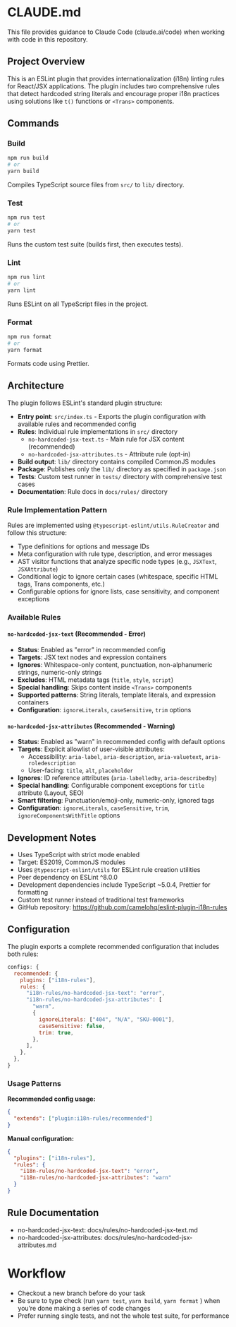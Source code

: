 # CLAUDE.md

This file provides guidance to Claude Code (claude.ai/code) when working with code in this repository.

## Project Overview

This is an ESLint plugin that provides internationalization (i18n) linting rules for React/JSX applications. The plugin includes two comprehensive rules that detect hardcoded string literals and encourage proper i18n practices using solutions like `t()` functions or `<Trans>` components.

## Commands

### Build

```bash
npm run build
# or
yarn build
```

Compiles TypeScript source files from `src/` to `lib/` directory.

### Test

```bash
npm run test
# or
yarn test
```

Runs the custom test suite (builds first, then executes tests).

### Lint

```bash
npm run lint
# or
yarn lint
```

Runs ESLint on all TypeScript files in the project.

### Format

```bash
npm run format
# or
yarn format
```

Formats code using Prettier.

## Architecture

The plugin follows ESLint's standard plugin structure:

- **Entry point**: `src/index.ts` - Exports the plugin configuration with available rules and recommended config
- **Rules**: Individual rule implementations in `src/` directory
  - `no-hardcoded-jsx-text.ts` - Main rule for JSX content (recommended)
  - `no-hardcoded-jsx-attributes.ts` - Attribute rule (opt-in)
- **Build output**: `lib/` directory contains compiled CommonJS modules
- **Package**: Publishes only the `lib/` directory as specified in `package.json`
- **Tests**: Custom test runner in `tests/` directory with comprehensive test cases
- **Documentation**: Rule docs in `docs/rules/` directory

### Rule Implementation Pattern

Rules are implemented using `@typescript-eslint/utils.RuleCreator` and follow this structure:

- Type definitions for options and message IDs
- Meta configuration with rule type, description, and error messages
- AST visitor functions that analyze specific node types (e.g., `JSXText`, `JSXAttribute`)
- Conditional logic to ignore certain cases (whitespace, specific HTML tags, Trans components, etc.)
- Configurable options for ignore lists, case sensitivity, and component exceptions

### Available Rules

#### `no-hardcoded-jsx-text` (Recommended - Error)
- **Status**: Enabled as "error" in recommended config
- **Targets**: JSX text nodes and expression containers
- **Ignores**: Whitespace-only content, punctuation, non-alphanumeric strings, numeric-only strings
- **Excludes**: HTML metadata tags (`title`, `style`, `script`)
- **Special handling**: Skips content inside `<Trans>` components
- **Supported patterns**: String literals, template literals, and expression containers
- **Configuration**: `ignoreLiterals`, `caseSensitive`, `trim` options

#### `no-hardcoded-jsx-attributes` (Recommended - Warning)
- **Status**: Enabled as "warn" in recommended config with default options
- **Targets**: Explicit allowlist of user-visible attributes:
  - Accessibility: `aria-label`, `aria-description`, `aria-valuetext`, `aria-roledescription`
  - User-facing: `title`, `alt`, `placeholder`
- **Ignores**: ID reference attributes (`aria-labelledby`, `aria-describedby`)
- **Special handling**: Configurable component exceptions for `title` attribute (Layout, SEO)
- **Smart filtering**: Punctuation/emoji-only, numeric-only, ignored tags
- **Configuration**: `ignoreLiterals`, `caseSensitive`, `trim`, `ignoreComponentsWithTitle` options

## Development Notes

- Uses TypeScript with strict mode enabled
- Target: ES2019, CommonJS modules
- Uses `@typescript-eslint/utils` for ESLint rule creation utilities
- Peer dependency on ESLint ^8.0.0
- Development dependencies include TypeScript ~5.0.4, Prettier for formatting
- Custom test runner instead of traditional test frameworks
- GitHub repository: https://github.com/camelohq/eslint-plugin-i18n-rules

## Configuration

The plugin exports a complete recommended configuration that includes both rules:

```javascript
configs: {
  recommended: {
    plugins: ["i18n-rules"],
    rules: {
      "i18n-rules/no-hardcoded-jsx-text": "error",
      "i18n-rules/no-hardcoded-jsx-attributes": [
        "warn",
        {
          ignoreLiterals: ["404", "N/A", "SKU-0001"],
          caseSensitive: false,
          trim: true,
        },
      ],
    },
  },
}
```

### Usage Patterns

**Recommended config usage:**
```json
{
  "extends": ["plugin:i18n-rules/recommended"]
}
```

**Manual configuration:**
```json
{
  "plugins": ["i18n-rules"],
  "rules": {
    "i18n-rules/no-hardcoded-jsx-text": "error",
    "i18n-rules/no-hardcoded-jsx-attributes": "warn"
  }
}
```

## Rule Documentation

- no-hardcoded-jsx-text: docs/rules/no-hardcoded-jsx-text.md
- no-hardcoded-jsx-attributes: docs/rules/no-hardcoded-jsx-attributes.md

# Workflow

- Checkout a new branch before do your task
- Be sure to type check (run `yarn test`, `yarn build`, `yarn format` ) when you’re done making a series of code changes
- Prefer running single tests, and not the whole test suite, for performance
